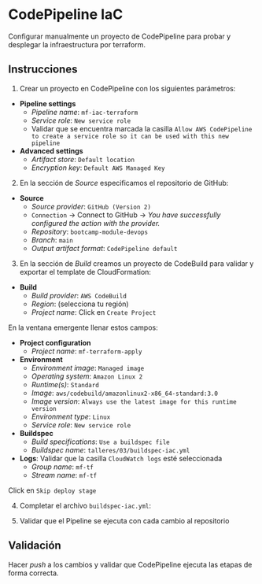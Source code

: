 # CodePipeline IaC

Configurar manualmente un proyecto de CodePipeline para probar y desplegar la infraestructura por terraform.

## Instrucciones

1. Crear un proyecto en CodePipeline con los siguientes parámetros:

- **Pipeline settings**
  - *Pipeline name*: `mf-iac-terraform`
  - *Service role*: `New service role`
  - Validar que se encuentra marcada la casilla `Allow AWS CodePipeline to create a service role so it can be used with this new pipeline`
- **Advanced settings**
  - *Artifact store*: `Default location`
  - *Encryption key*: `Default AWS Managed Key`

2. En la sección de *Source* especificamos el repositorio de GitHub:

- **Source**
  - *Source provider*: `GitHub (Version 2)`
  - `Connection` -> Connect to GitHub -> *You have successfully configured the action with the provider.*
  - *Repository*: `bootcamp-module-devops`
  - *Branch*: `main`
  - *Output artifact format*: `CodePipeline default`

3. En la sección de *Build* creamos un proyecto de CodeBuild para validar y exportar el template de CloudFormation:

- **Build**
  - *Build provider*: `AWS CodeBuild`
  - *Region*: (selecciona tu región)
  - *Project name*: Click en `Create Project`

En la ventana emergente llenar estos campos:

- **Project configuration**
  - *Project name*: `mf-terraform-apply`
- **Environment**
  - *Environment image*: `Managed image`
  - *Operating system*: `Amazon Linux 2`
  - *Runtime(s)*: `Standard`
  - *Image*: `aws/codebuild/amazonlinux2-x86_64-standard:3.0`
  - *Image version*: `Always use the latest image for this runtime version`
  - *Environment type*: `Linux`
  - *Service role*: `New service role`
- **Buildspec**
  - *Build specifications*: `Use a buildspec file`
  - *Buildspec name*: `talleres/03/buildspec-iac.yml`
- **Logs**: Validar que la casilla `CloudWatch logs` esté seleccionada
  - *Group name*: `mf-tf`
  - *Stream name*: `mf-tf`

Click en `Skip deploy stage`

4. Completar el archivo `buildspec-iac.yml`:

5. Validar que el Pipeline se ejecuta con cada cambio al repositorio

## Validación

Hacer *push* a los cambios y validar que CodePipeline ejecuta las etapas de forma correcta.
